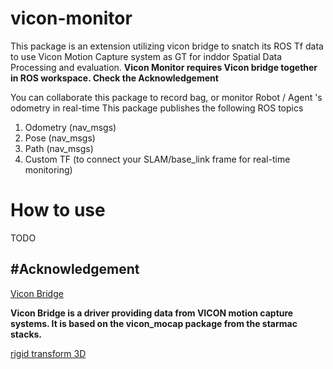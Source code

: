 # vicon-monitor
This package is an extension utilizing vicon bridge to snatch its ROS Tf data to use Vicon Motion Capture system as GT for inddor Spatial Data Processing and evaluation. 
**Vicon Monitor requires Vicon bridge together in ROS workspace. Check the Acknowledgement** 


You can collaborate this package to record bag, or monitor Robot / Agent 's odometry in real-time
This package publishes the following ROS topics
  1. Odometry (nav_msgs)
  2. Pose (nav_msgs)
  3. Path (nav_msgs)
  4. Custom TF (to connect your SLAM/base_link frame for real-time monitoring)

# How to use
TODO





#Acknowledgement
---------------------------
[Vicon Bridge](https://github.com/ethz-asl/vicon_bridge)

**Vicon Bridge is a driver providing data from VICON motion capture systems. It is based on the vicon_mocap package from the starmac stacks.**

[rigid transform 3D](https://github.com/nghiaho12/rigid_transform_3D)


